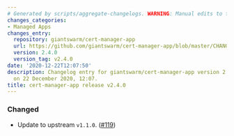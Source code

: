 ```yaml
---
# Generated by scripts/aggregate-changelogs. WARNING: Manual edits to this files will be overwritten.
changes_categories:
- Managed Apps
changes_entry:
  repository: giantswarm/cert-manager-app
  url: https://github.com/giantswarm/cert-manager-app/blob/master/CHANGELOG.md#240---2020-12-22
  version: 2.4.0
  version_tag: v2.4.0
date: '2020-12-22T12:07:50'
description: Changelog entry for giantswarm/cert-manager-app version 2.4.0, published
  on 22 December 2020, 12:07.
title: cert-manager-app release v2.4.0
---
```


### Changed
- Update to upstream `v1.1.0`. ([#119](https://github.com/giantswarm/cert-manager-app/pull/119))
